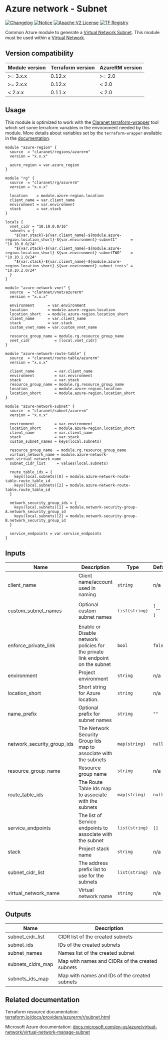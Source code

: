 # Azure network - Subnet
[![Changelog](https://img.shields.io/badge/changelog-release-green.svg)](CHANGELOG.md) [![Notice](https://img.shields.io/badge/notice-copyright-yellow.svg)](NOTICE) [![Apache V2 License](https://img.shields.io/badge/license-Apache%20V2-orange.svg)](LICENSE) [![TF Registry](https://img.shields.io/badge/terraform-registry-blue.svg)](https://registry.terraform.io/modules/claranet/subnet/azurerm/)

Common Azure module to generate a [Virtual Network Subnet](https://docs.microsoft.com/en-us/azure/virtual-network/virtual-network-manage-subnet).
This module must be used within a [Virtual Network](https://docs.microsoft.com/en-us/azure/virtual-network/virtual-networks-overview).

## Version compatibility

| Module version | Terraform version | AzureRM version |
|----------------|-------------------| --------------- |
| >= 3.x.x       | 0.12.x            | >= 2.0          |
| >= 2.x.x       | 0.12.x            | < 2.0           |
| <  2.x.x       | 0.11.x            | < 2.0           |

## Usage

This module is optimized to work with the [Claranet terraform-wrapper](https://github.com/claranet/terraform-wrapper) tool
which set some terraform variables in the environment needed by this module.
More details about variables set by the `terraform-wrapper` available in the [documentation](https://github.com/claranet/terraform-wrapper#environment).

```hcl
module "azure-region" {
  source  = "claranet/regions/azurerm"
  version = "x.x.x"

  azure_region = var.azure_region
}

module "rg" {
  source  = "claranet/rg/azurerm"
  version = "x.x.x"

  location    = module.azure-region.location
  client_name = var.client_name
  environment = var.environment
  stack       = var.stack
}

locals {
  vnet_cidr = "10.10.0.0/16"
  subnets = {
    "${var.stack}-${var.client_name}-${module.azure-region.location_short}-${var.environment}-subnet1"      = "10.10.0.0/24"
    "${var.stack}-${var.client_name}-${module.azure-region.location_short}-${var.environment}-subnetTWO"    = "10.10.1.0/24"
    "${var.stack}-${var.client_name}-${module.azure-region.location_short}-${var.environment}-subnet_trois" = "10.10.2.0/24"
  }
}

module "azure-network-vnet" {
  source  = "claranet/vnet/azurerm"
  version = "x.x.x"

  environment      = var.environment
  location         = module.azure-region.location
  location_short   = module.azure-region.location_short
  client_name      = var.client_name
  stack            = var.stack
  custom_vnet_name = var.custom_vnet_name

  resource_group_name = module.rg.resource_group_name
  vnet_cidr           = [local.vnet_cidr]
}

module "azure-network-route-table" {
  source  = "claranet/route-table/azurerm"
  version = "x.x.x"

  client_name         = var.client_name
  environment         = var.environment
  stack               = var.stack
  resource_group_name = module.rg.resource_group_name
  location            = module.azure-region.location
  location_short      = module.azure-region.location_short
}

module "azure-network-subnet" {
  source  = "claranet/subnet/azurerm"
  version = "x.x.x"

  environment         = var.environment
  location_short      = module.azure-region.location_short
  client_name         = var.client_name
  stack               = var.stack
  custom_subnet_names = keys(local.subnets)

  resource_group_name  = module.rg.resource_group_name
  virtual_network_name = module.azure-network-vnet.virtual_network_name
  subnet_cidr_list     = values(local.subnets)

  route_table_ids = {
    keys(local.subnets)[0] = module.azure-network-route-table.route_table_id
    keys(local.subnets)[2] = module.azure-network-route-table.route_table_id
  }

  network_security_group_ids = {
    keys(local.subnets)[1] = module.network-security-group-A.network_security_group_id
    keys(local.subnets)[2] = module.network-security-group-B.network_security_group_id
  }

  service_endpoints = var.service_endpoints
}
```

## Inputs

| Name | Description | Type | Default | Required |
|------|-------------|------|---------|:-----:|
| client\_name | Client name/account used in naming | `string` | n/a | yes |
| custom\_subnet\_names | Optional custom subnet names | `list(string)` | <pre>[<br>  ""<br>]</pre> | no |
| enforce\_private\_link | Enable or Disable network policies for the private link endpoint on the subnet | `bool` | `false` | no |
| environment | Project environment | `string` | n/a | yes |
| location\_short | Short string for Azure location. | `string` | n/a | yes |
| name\_prefix | Optional prefix for subnet names | `string` | `""` | no |
| network\_security\_group\_ids | The Network Security Group Ids map to associate with the subnets | `map(string)` | `null` | no |
| resource\_group\_name | Resource group name | `string` | n/a | yes |
| route\_table\_ids | The Route Table Ids map to associate with the subnets | `map(string)` | `null` | no |
| service\_endpoints | The list of Service endpoints to associate with the subnet | `list(string)` | `[]` | no |
| stack | Project stack name | `string` | n/a | yes |
| subnet\_cidr\_list | The address prefix list to use for the subnets | `list(string)` | n/a | yes |
| virtual\_network\_name | Virtual network name | `string` | n/a | yes |

## Outputs

| Name | Description |
|------|-------------|
| subnet\_cidr\_list | CIDR list of the created subnets |
| subnet\_ids | IDs of the created subnets |
| subnet\_names | Names list of the created subnet |
| subnets\_cidrs\_map | Map with names and CIDRs of the created subnets |
| subnets\_ids\_map | Map with names and IDs of the created subnets |

## Related documentation

Terraform resource documentation: [terraform.io/docs/providers/azurerm/r/subnet.html](https://www.terraform.io/docs/providers/azurerm/r/subnet.html)

Microsoft Azure documentation: [docs.microsoft.com/en-us/azure/virtual-network/virtual-network-manage-subnet](https://docs.microsoft.com/en-us/azure/virtual-network/virtual-network-manage-subnet)
